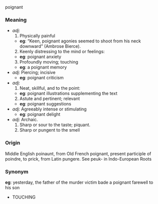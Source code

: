 poignant
### Meaning
+ _adj_:
   1. Physically painful
    + __eg__: “Keen, poignant agonies seemed to shoot from his neck downward” (Ambrose Bierce).
   2. Keenly distressing to the mind or feelings:
    + __eg__: poignant anxiety
   3. Profoundly moving; touching
    + __eg__: a poignant memory
+ _adj_: Piercing; incisive
    + __eg__: poignant criticism
+ _adj_:
   1. Neat, skillful, and to the point:
    + __eg__: poignant illustrations supplementing the text
   2. Astute and pertinent; relevant
    + __eg__: poignant suggestions
+ _adj_: Agreeably intense or stimulating
    + __eg__: poignant delight
+ _adj_: Archaic.
   1. Sharp or sour to the taste; piquant.
   2. Sharp or pungent to the smell

### Origin

Middle English poinaunt, from Old French poignant, present participle of poindre, to prick, from Latin pungere. See peuk- in Indo-European Roots

### Synonym

__eg__: yesterday, the father of the murder victim bade a poignant farewell to his son

+ TOUCHING


